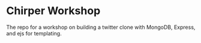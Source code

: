 Chirper Workshop
===

The repo for a workshop on building a twitter clone with MongoDB, Express, and ejs for templating.